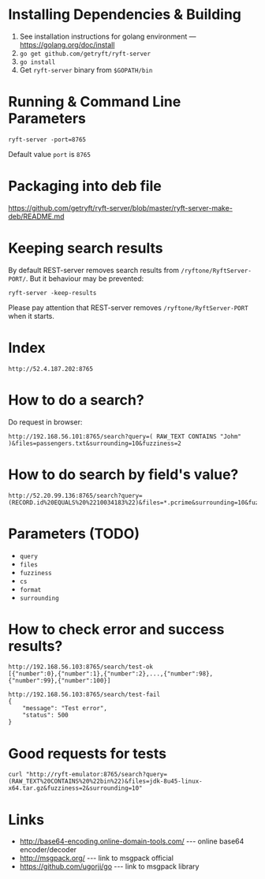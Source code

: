
# Installing Dependencies & Building

1. See installation instructions for golang environment — https://golang.org/doc/install
2. ``go get github.com/getryft/ryft-server``
3. ``go install``
4. Get ``ryft-server`` binary from ``$GOPATH/bin``

# Running & Command Line Parameters

```
ryft-server -port=8765
```
Default value ``port`` is ``8765``
# Packaging into deb file

https://github.com/getryft/ryft-server/blob/master/ryft-server-make-deb/README.md

# Keeping search results

By default REST-server removes search results from ``/ryftone/RyftServer-PORT/``. But it behaviour may be prevented:

```
ryft-server -keep-results
```
Please pay attention that REST-server removes ``/ryftone/RyftServer-PORT`` when it starts.

# Index

```
http://52.4.187.202:8765
```

# How to do a search?
Do request in browser:

```
http://192.168.56.101:8765/search?query=( RAW_TEXT CONTAINS "Johm" )&files=passengers.txt&surrounding=10&fuzziness=2

```

# How to do search by field's value?

```
http://52.20.99.136:8765/search?query=(RECORD.id%20EQUALS%20%2210034183%22)&files=*.pcrime&surrounding=10&fuzziness=0&format=xml

```

# Parameters (TODO)
* ``query``
* ``files``
* ``fuzziness``
* ``cs``
* ``format``
* ``surrounding``

# How to check error and success results?
```
http://192.168.56.103:8765/search/test-ok
[{"number":0},{"number":1},{"number":2},...,{"number":98},{"number":99},{"number":100}]
```

```
http://192.168.56.103:8765/search/test-fail
{
    "message": "Test error",
    "status": 500
}
```

# Good requests for tests

```
curl "http://ryft-emulator:8765/search?query=(RAW_TEXT%20CONTAINS%20%22bin%22)&files=jdk-8u45-linux-x64.tar.gz&fuzziness=2&surrounding=10"
```

# Links
 * http://base64-encoding.online-domain-tools.com/ --- online base64 encoder/decoder
 * http://msgpack.org/ --- link to msgpack official
 * https://github.com/ugorji/go --- link to msgpack library
